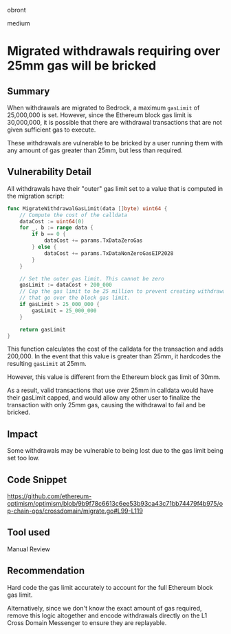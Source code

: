 obront

medium

# Migrated withdrawals requiring over 25mm gas will be bricked

## Summary

When withdrawals are migrated to Bedrock, a maximum `gasLimit` of 25,000,000 is set. However, since the Ethereum block gas limit is 30,000,000, it is possible that there are withdrawal transactions that are not given sufficient gas to execute.

These withdrawals are vulnerable to be bricked by a user running them with any amount of gas greater than 25mm, but less than required.

## Vulnerability Detail

All withdrawals have their "outer" gas limit set to a value that is computed in the migration script:
```go
func MigrateWithdrawalGasLimit(data []byte) uint64 {
    // Compute the cost of the calldata
    dataCost := uint64(0)
    for _, b := range data {
        if b == 0 {
            dataCost += params.TxDataZeroGas
        } else {
            dataCost += params.TxDataNonZeroGasEIP2028
        }
    }

    // Set the outer gas limit. This cannot be zero
    gasLimit := dataCost + 200_000
    // Cap the gas limit to be 25 million to prevent creating withdrawals
    // that go over the block gas limit.
    if gasLimit > 25_000_000 {
        gasLimit = 25_000_000
    }

    return gasLimit
}
```
This function calculates the cost of the calldata for the transaction and adds 200,000. In the event that this value is greater than 25mm, it hardcodes the resulting `gasLimit` at 25mm.

However, this value is different from the Ethereum block gas limit of 30mm.

As a result, valid transactions that use over 25mm in calldata would have their gasLimit capped, and would allow any other user to finalize the transaction with only 25mm gas, causing the withdrawal to fail and be bricked.

## Impact

Some withdrawals may be vulnerable to being lost due to the gas limit being set too low.

## Code Snippet

https://github.com/ethereum-optimism/optimism/blob/9b9f78c6613c6ee53b93ca43c71bb74479f4b975/op-chain-ops/crossdomain/migrate.go#L99-L119

## Tool used

Manual Review

## Recommendation

Hard code the gas limit accurately to account for the full Ethereum block gas limit.

Alternatively, since we don't know the exact amount of gas required, remove this logic altogether and encode withdrawals directly on the L1 Cross Domain Messenger to ensure they are replayable.